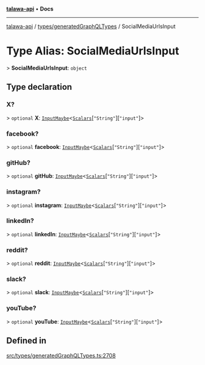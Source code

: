 [**talawa-api**](../../../README.md) • **Docs**

***

[talawa-api](../../../modules.md) / [types/generatedGraphQLTypes](../README.md) / SocialMediaUrlsInput

# Type Alias: SocialMediaUrlsInput

\> **SocialMediaUrlsInput**: `object`

## Type declaration

### X?

\> `optional` **X**: [`InputMaybe`](InputMaybe.md)\<[`Scalars`](Scalars.md)\[`"String"`\]\[`"input"`\]\>

### facebook?

\> `optional` **facebook**: [`InputMaybe`](InputMaybe.md)\<[`Scalars`](Scalars.md)\[`"String"`\]\[`"input"`\]\>

### gitHub?

\> `optional` **gitHub**: [`InputMaybe`](InputMaybe.md)\<[`Scalars`](Scalars.md)\[`"String"`\]\[`"input"`\]\>

### instagram?

\> `optional` **instagram**: [`InputMaybe`](InputMaybe.md)\<[`Scalars`](Scalars.md)\[`"String"`\]\[`"input"`\]\>

### linkedIn?

\> `optional` **linkedIn**: [`InputMaybe`](InputMaybe.md)\<[`Scalars`](Scalars.md)\[`"String"`\]\[`"input"`\]\>

### reddit?

\> `optional` **reddit**: [`InputMaybe`](InputMaybe.md)\<[`Scalars`](Scalars.md)\[`"String"`\]\[`"input"`\]\>

### slack?

\> `optional` **slack**: [`InputMaybe`](InputMaybe.md)\<[`Scalars`](Scalars.md)\[`"String"`\]\[`"input"`\]\>

### youTube?

\> `optional` **youTube**: [`InputMaybe`](InputMaybe.md)\<[`Scalars`](Scalars.md)\[`"String"`\]\[`"input"`\]\>

## Defined in

[src/types/generatedGraphQLTypes.ts:2708](https://github.com/PalisadoesFoundation/talawa-api/blob/f9e8275b1ddff2d3edcec79ee3b37c07998f6cc3/src/types/generatedGraphQLTypes.ts#L2708)
